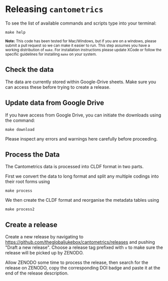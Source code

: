 
# Releasing `cantometrics`

To see the list of available commands and scripts type into your terminal:

`make help`

<small><strong>Note:</strong> This code has been tested for Mac/Windows, but if you are on a windows, please submit a pull request so we can make it easier to run. This step assumes you have a working distribution of `make`. For installation instructions please update XCode or follow the specific guidelines for installing `make` on your system. </small>

## Check the data

The data are currently stored within Google-Drive sheets. Make sure you can access these before trying to create a release.


## Update data from Google Drive

If you have access from Google Drive, you can initiate the downloads using the command:

```make download```

Please inspect any errors and warnings here carefully before proceeding. 

## Process the Data

The Cantometrics data is processed into CLDF format in two parts.

First we convert the data to long format and split any multiple codings into their root forms using 

```make process```

We then create the CLDF format and reorganise the metadata tables using

```make process2```


## Create a release

Create a new release by navigating to https://github.com/theglobaljukebox/cantometrics/releases
and pushing "Draft a new release". Choose a release tag prefixed with `v` to make 
sure the release will be picked up by ZENODO.

Allow ZENODO some time to process the release, then search for the release on
ZENODO, copy the corresponding DOI badge and paste it at the end of the release
description.

